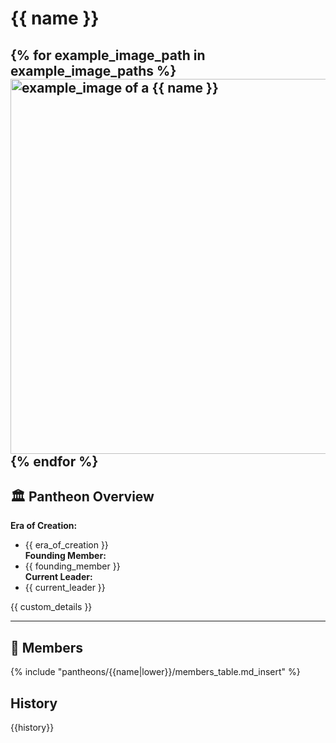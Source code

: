 # {{ name }}
{% for example_image_path in example_image_paths %}
<img src="{{ example_image_path }}" alt="example_image of a {{ name }}" style="height: 600px; width: auto;" />
{% endfor %}
---

## 🏛️ Pantheon Overview
**Era of Creation:**  
  - {{ era_of_creation }}  
**Founding Member:**  
  - {{ founding_member }}  
**Current Leader:**  
  - {{ current_leader }}  


{{ custom_details }}

---


## 🧙 Members
{% include "pantheons/{{name|lower}}/members_table.md_insert" %}

## History
{{history}}
